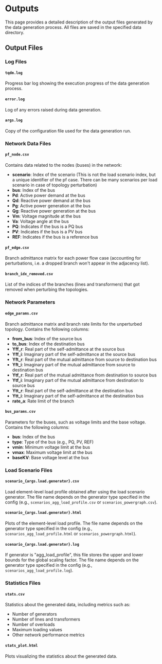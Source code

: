 # Outputs

This page provides a detailed description of the output files generated by the data generation process. All files are saved in the specified data directory.

## Output Files

### Log Files

#### `tqdm.log`
Progress bar log showing the execution progress of the data generation process.

#### `error.log`
Log of any errors raised during data generation.

#### `args.log`
Copy of the configuration file used for the data generation run.

### Network Data Files

#### `pf_node.csv`
Contains data related to the nodes (buses) in the network:

- **scenario**: Index of the scenario (This is not the load scenario index, but a unique identifier of the pf case. There can be many scenarios per load scenario in case of topology perturbation)
- **bus**: Index of the bus
- **Pd**: Active power demand at the bus
- **Qd**: Reactive power demand at the bus
- **Pg**: Active power generation at the bus
- **Qg**: Reactive power generation at the bus
- **Vm**: Voltage magnitude at the bus
- **Va**: Voltage angle at the bus
- **PQ**: Indicates if the bus is a PQ bus
- **PV**: Indicates if the bus is a PV bus
- **REF**: Indicates if the bus is a reference bus


#### `pf_edge.csv`
Branch admittance matrix for each power flow case (accounting for perturbations, i.e. a dropped branch won't appear in the adjacency list).

#### `branch_idx_removed.csv`
List of the indices of the branches (lines and transformers) that got removed when perturbing the topologies.

### Network Parameters

#### `edge_params.csv`
Branch admittance matrix and branch rate limits for the unperturbed topology. Contains the following columns:

- **from_bus**: Index of the source bus
- **to_bus**: Index of the destination bus
- **Yff_r**: Real part of the self-admittance at the source bus
- **Yff_i**: Imaginary part of the self-admittance at the source bus
- **Yft_r**: Real part of the mutual admittance from source to destination bus
- **Yft_i**: Imaginary part of the mutual admittance from source to destination bus
- **Ytf_r**: Real part of the mutual admittance from destination to source bus
- **Ytf_i**: Imaginary part of the mutual admittance from destination to source bus
- **Ytt_r**: Real part of the self-admittance at the destination bus
- **Ytt_i**: Imaginary part of the self-admittance at the destination bus
- **rate_a**: Rate limit of the branch

#### `bus_params.csv`
Parameters for the buses, such as voltage limits and the base voltage. Contains the following columns:

- **bus**: Index of the bus
- **type**: Type of the bus (e.g., PQ, PV, REF)
- **vmin**: Minimum voltage limit at the bus
- **vmax**: Maximum voltage limit at the bus
- **baseKV**: Base voltage level at the bus

### Load Scenario Files

#### `scenario_{args.load.generator}.csv`
Load element-level load profile obtained after using the load scenario generator. The file name depends on the generator type specified in the config (e.g., `scenarios_agg_load_profile.csv` or `scenarios_powergraph.csv`).

#### `scenario_{args.load.generator}.html`
Plots of the element-level load profile. The file name depends on the generator type specified in the config (e.g., `scenarios_agg_load_profile.html` or `scenarios_powergraph.html`).

#### `scenario_{args.load.generator}.log`
If generator is "agg_load_profile", this file stores the upper and lower bounds for the global scaling factor. The file name depends on the generator type specified in the config (e.g., `scenarios_agg_load_profile.log`).

### Statistics Files

#### `stats.csv`
Statistics about the generated data, including metrics such as:

- Number of generators
- Number of lines and transformers
- Number of overloads
- Maximum loading values
- Other network performance metrics

#### `stats_plot.html`
Plots visualizing the statistics about the generated data.
